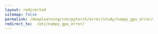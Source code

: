 ```yaml
---
layout: redirected
sitemap: false
permalink: /deeplearning/cnn/pytorch/error/study/numpy_gpu_error/
redirect_to:  /etc/numpy_gpu_error/
---
```

